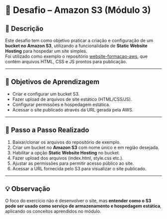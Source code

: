 # 🚀 Desafio – Amazon S3 (Módulo 3)

## 📌 Descrição
Este desafio tem como objetivo praticar a criação e configuração de um **bucket no Amazon S3**, utilizando a funcionalidade de **Static Website Hosting** para hospedar um site simples.  
Foi utilizado como exemplo o repositório [website-formacao-aws](https://github.com/alexsandrolechner/website-formacao-aws), que contém arquivos HTML, CSS e JS prontos para publicação.

---

## 🎯 Objetivos de Aprendizagem
- Criar e configurar um bucket S3.  
- Fazer upload de arquivos de site estático (HTML/CSS/JS).  
- Configurar permissões e hospedagem estática.  
- Acessar o site publicado através da URL gerada pela AWS.  

---

## 📝 Passo a Passo Realizado
1. Baixar/clonar os arquivos do repositório de exemplo.  
2. Criar um bucket no **Amazon S3** com nome único e em região desejada.  
3. Habilitar a opção **Static Website Hosting** no bucket.  
4. Fazer upload dos arquivos (index.html, style.css etc.).  
5. Ajustar as permissões para permitir acesso público ao site.  
6. Acessar a URL fornecida pelo S3 para visualizar o site publicado.  

---

## 💡 Observação
O foco do exercício não é desenvolver o site, mas **entender como o S3 pode ser usado como serviço de armazenamento e hospedagem estática**, aplicando os conceitos aprendidos no módulo.

